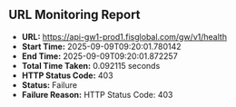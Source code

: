 ## URL Monitoring Report

- **URL:** https://api-gw1-prod1.fisglobal.com/gw/v1/health
- **Start Time:** 2025-09-09T09:20:01.780142
- **End Time:** 2025-09-09T09:20:01.872257
- **Total Time Taken:** 0.092115 seconds
- **HTTP Status Code:** 403
- **Status:** Failure
- **Failure Reason:** HTTP Status Code: 403
